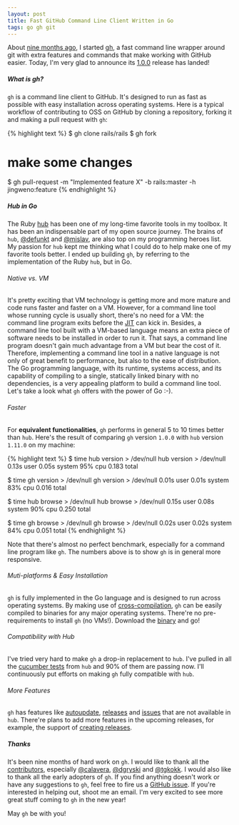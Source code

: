 ```yaml
---
layout: post
title: Fast GitHub Command Line Client Written in Go
tags: go gh git
---
```


About [nine months ago](https://github.com/jingweno/gh/commit/d5615fcb6f9c983fbf5d1297700a26531ddf1173), I started [gh](https://github.com/jingweno/gh),
a fast command line wrapper around git with extra features and commands that make working with GitHub easier.
Today, I'm very glad to announce its [1.0.0](https://github.com/jingweno/gh/releases/tag/v1.0.0) release has landed!

##### What is gh?

`gh` is a command line client to GitHub.
It's designed to run as fast as possible with easy installation across operating systems.
Here is a typical workflow of contributing to OSS on GitHub by cloning a repository, forking it and making a pull request with `gh`:

{% highlight text %}
$ gh clone rails/rails
$ gh fork

# make some changes

$ gh pull-request -m "Implemented feature X" -b rails:master -h jingweno:feature
{% endhighlight %}

##### Hub in Go

The Ruby [hub](https://github.com/github/hub) has been one of my long-time favorite tools in my toolbox.
It has been an indispensable part of my open source journey.
The brains of `hub`, [@defunkt](https://github.com/defunkt) and [@mislav](https://github.com/mislav), are also top on my programming heroes list.
My passion for `hub` kept me thinking what I could do to help make one of my favorite tools better.
I ended up building `gh`, by referring to the implementation of the Ruby `hub`, but in Go.

###### Native vs. VM

It's pretty exciting that VM technology is getting more and more mature and code runs faster and faster on a VM.
However, for a command line tool whose running cycle is usually short, there's no need for a VM:
the command line program exits before the [JIT](http://en.wikipedia.org/wiki/Just-in-time_compilation) can kick in.
Besides, a command line tool built with a VM-based language means an extra piece of software needs to be installed in order to run it.
That says, a command line program doesn't gain much advantage from a VM but bear the cost of it.
Therefore, implementing a command line tool in a native language is not only of great benefit to performance, but also to the ease of distribution.
The Go programming language, with its runtime, systems access, and its capability of compiling to a single, statically linked binary with no
dependencies, is a very appealing platform to build a command line tool. Let's take a look what `gh` offers with the power of Go :-).

###### Faster

For **equivalent functionalities**, `gh` performs in general 5 to 10 times better than `hub`.
Here's the result of comparing `gh` version `1.0.0` with `hub` version `1.11.0` on my machine:

{% highlight text %}
$ time hub version > /dev/null
hub version > /dev/null  0.13s user 0.05s system 95% cpu 0.183 total

$ time gh version > /dev/null
gh version > /dev/null  0.01s user 0.01s system 83% cpu 0.016 total

$ time hub browse > /dev/null
hub browse > /dev/null  0.15s user 0.08s system 90% cpu 0.250 total

$ time gh browse > /dev/null
gh browse > /dev/null  0.02s user 0.02s system 84% cpu 0.051 total
{% endhighlight %}

Note that there's almost no perfect benchmark, especially for a command line program like `gh`.
The numbers above is to show `gh` is in general more responsive.

###### Muti-platforms & Easy Installation

`gh` is fully implemented in the Go language and is designed to run across operating systems.
By making use of [cross-compilation](http://dave.cheney.net/2012/09/08/an-introduction-to-cross-compilation-with-go),
`gh` can be easily compiled to binaries for any major operating systems.
There're no pre-requirements to install `gh` (no VMs!). Download the [binary](https://github.com/jingweno/gh/releases) and go!

###### Compatibility with Hub

I've tried very hard to make `gh` a drop-in replacement to `hub`.
I've pulled in all the [cucumber tests](https://github.com/jingweno/gh/tree/master/features) from `hub` and 90% of them are passing now.
I'll continuously put efforts on making `gh` fully compatible with `hub`.

###### More Features

`gh` has features like [autoupdate](https://github.com/jingweno/gh#autoupdate), [releases](https://github.com/jingweno/gh#gh-release-beta) and [issues](https://github.com/jingweno/gh#gh-issues-beta) that are not available in `hub`.
There're plans to add more features in the upcoming releases, for example, the support of [creating releases](https://github.com/jingweno/gh/pull/129).

##### Thanks

It's been nine months of hard work on `gh`.
I would like to thank all the [contributors](https://github.com/jingweno/gh/graphs/contributors), especially [@calavera](https://github.com/calavera), [@dgryski](https://github.com/dgryski) and [@tgkokk](https://github.com/tgkokk).
I would also like to thank all the early adopters of `gh`.
If you find anything doesn't work or have any suggestions to `gh`,
feel free to fire us a [GitHub issue](https://github.com/jingweno/gh/issues?state=open).
If you're interested in helping out, shoot me an email.
I'm very excited to see more great stuff coming to `gh` in the new year!

May `gh` be with you!
